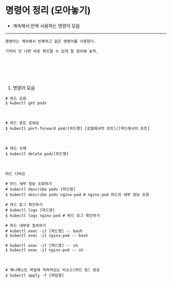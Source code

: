 # 명령어 정리 (모아놓기)

* 계속해서 반복 사용하는 명령어 모음

---

```
명령어는 계속해서 반복하고 같은 명령어를 사용한다.

기억이 안 나면 바로 확인할 수 있게 잘 정리해 놓자.
```

<br />
<br />
<br />
<br />

1. 명령어 모음

```
# 파드 조회
$ kubectl get pods
```

<br />

```
# 파드 포트 포워딩
$ kubectl port-forward pod/[파드명] [로컬에서의 포트]/[파드에서의 포트]
```

<br />

```
# 파드 삭제
$ kubectl delete pod/[파드명]
```

<br />

`파드 디버깅`

```
# 파드 세부 정보 조회하기
# kubectl describe pods [파드명]
$ kubectl describe pods nginx-pod # nginx-pod 파드의 세부 정보 조회

# 파드 로그 확인하기
# kubectl logs [파드명]
$ kubectl logs nginx-pod # 파드 로그 확인하기

# 파드 내부로 접속하기
# kubectl exec -it [파드명] -- bash
$ kubectl exec -it nginx-pod -- bash

# kubectl exec -it [파드명] -- sh
$ kubectl exec -it nginx-pod -- sh
```

<br />

```
# 매니페스트 파일에 적혀져있는 리소스(파드 등) 생성
$ kubectl apply -f [파일명]
```
